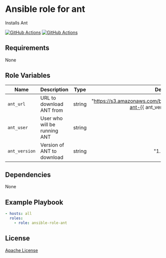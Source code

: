 Ansible role for ant
==================================

Installs Ant

[![GitHub Actions](https://github.com/mongodb-ansible-roles/ansible-role-ant/workflows/Molecule%20Test/badge.svg)](https://github.com/mongodb-ansible-roles/ant/actions?query=workflow%3A%22Molecule+Test%22)
[![GitHub Actions](https://github.com/mongodb-ansible-roles/ansible-role-ant/workflows/Release/badge.svg)](https://github.com/mongodb-ansible-roles/ant/actions?query=workflow%3A%22Molecule+Test%22)

Requirements
------------

None

Role Variables
--------------

| Name | Description | Type | Default | Required |
|------|-------------|:----:|:-------:|:--------:|
| `ant_url` | URL to download ANT from | string | "https://s3.amazonaws.com/boxes.10gen.com/build/apache-ant-{{ ant_version }}-bin.zip" | false |
| `ant_user` | User who will be running ANT | string | "" | false |
| `ant_version` | Version of ANT to download | string | "1.10.1" | false |

Dependencies
------------

None

Example Playbook
----------------

```yaml
- hosts: all
  roles:
    - role: ansible-role-ant
```

License
-------

[Apache License](LICENSE)
